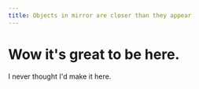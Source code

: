 ```yaml
---
title: Objects in mirror are closer than they appear
---
```


# Wow it's great to be here.
I never thought I'd make it here.
